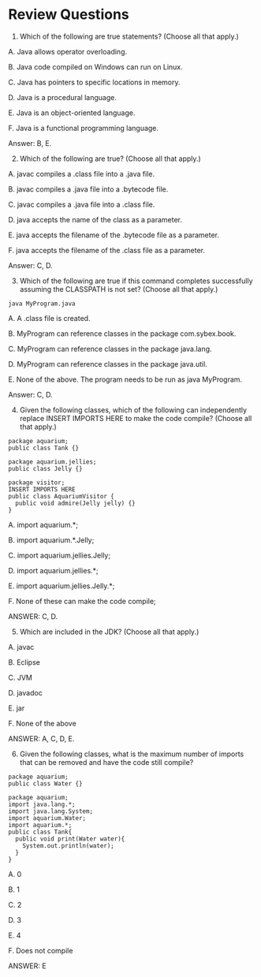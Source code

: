 # Review Questions
1. Which of the following are true statements? (Choose all that apply.)

A. Java allows operator overloading.

B. Java code compiled on Windows can run on Linux.

C. Java has pointers to specific locations in memory.

D. Java is a procedural language.

E. Java is an object-oriented language.

F. Java is a functional programming language.

Answer: B, E.

2. Which of the following are true? (Choose all that apply.)

A. javac compiles a .class file into a .java file.

B. javac compiles a .java file into a .bytecode file.

C. javac compiles a .java file into a .class file.

D. java accepts the name of the class as a parameter.

E. java accepts the filename of the .bytecode file as a parameter.

F. java accepts the filename of the .class file as a parameter.

Answer: C, D.

3. Which of the following are true if this command completes successfully assuming the CLASSPATH is not set? (Choose all that apply.)

```
java MyProgram.java
```

A. A .class file is created.

B. MyProgram can reference classes in the package com.sybex.book.

C. MyProgram can reference classes in the package java.lang.

D. MyProgram can reference classes in the package java.util.

E. None of the above. The program needs to be run as java MyProgram.

Answer: C, D.

4. Given the following classes, which of the following can independently replace INSERT IMPORTS HERE to make the code compile? (Choose all that apply.)

```
package aquarium;
public class Tank {}

package aquarium.jellies;
public class Jelly {}

package visitor;
INSERT IMPORTS HERE
public class AquariumVisitor {
  public void admire(Jelly jelly) {}
}
```

A. import aquarium.*;

B. import aquarium.*.Jelly;

C. import aquarium.jellies.Jelly;

D. import aquarium.jellies.*;

E. import aquarium.jellies.Jelly.*;

F. None of these can make the code compile;

ANSWER: C, D.

5. Which are included in the JDK? (Choose all that apply.)

A. javac

B. Eclipse

C. JVM

D. javadoc

E. jar

F. None of the above

ANSWER: A, C, D, E.

6. Given the following classes, what is the maximum number of imports that can be removed and have the code still compile?

```
package aquarium;
public class Water {}

package aquarium;
import java.lang.*;
import java.lang.System;
import aquarium.Water;
import aquarium.*;
public class Tank{
  public void print(Water water){
    System.out.println(water);
  }
}
```

A. 0

B. 1

C. 2

D. 3

E. 4

F. Does not compile

ANSWER: E

